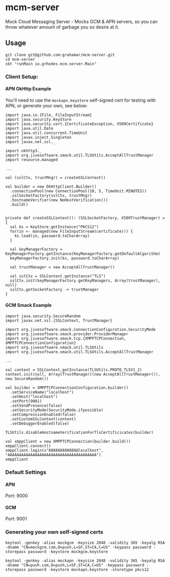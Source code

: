 # mcm-server
Mock Cloud Messaging Server - Mocks GCM &amp; APN servers, so you can throw whatever amount of garbage you so desire at it.

## Usage

    git clone git@github.com:grahamar/mcm-server.git
    cd mcm-server
    sbt "runMain io.grhodes.mcm.server.Main"

### Client Setup:

#### APN OkHttp Example

You'll need to use the `mockapn.keystore` self-signed cert for testing with APN, or generate your own, see below:

```
import java.io.{File, FileInputStream}
import java.security.KeyStore
import java.security.cert.{CertificateException, X509Certificate}
import java.util.Date
import java.util.concurrent.TimeUnit
import javax.inject.Singleton
import javax.net.ssl._

import okhttp3._
import org.jivesoftware.smack.util.TLSUtils.AcceptAllTrustManager
import resource.managed

...

val (sslCtx, trustMngr) = createSSLContext()

val builder = new OkHttpClient.Builder()
  .connectionPool(new ConnectionPool(10, 5, TimeUnit.MINUTES))
  .sslSocketFactory(sslCtx, trustMngr)
  .hostnameVerifier(new NoHostVerification())
  .build()


private def createSSLContext(): (SSLSocketFactory, X509TrustManager) = {
  val ks = KeyStore.getInstance("PKCS12")
  for(in <- managed(new FileInputStream(certificate))) {
    ks.load(in, password.toCharArray)
  }

  val keyManagerFactory = KeyManagerFactory.getInstance(KeyManagerFactory.getDefaultAlgorithm)
  keyManagerFactory.init(ks, password.toCharArray)

  val trustManager = new AcceptAllTrustManager()

  val sslCtx = SSLContext.getInstance("TLS")
  sslCtx.init(keyManagerFactory.getKeyManagers, Array(trustManager), null)
  sslCtx.getSocketFactory -> trustManager
}
```

#### GCM Smack Example

```
import java.security.SecureRandom
import javax.net.ssl.{SSLContext, TrustManager}

import org.jivesoftware.smack.ConnectionConfiguration.SecurityMode
import org.jivesoftware.smack.provider.ProviderManager
import org.jivesoftware.smack.tcp.{XMPPTCPConnection, XMPPTCPConnectionConfiguration}
import org.jivesoftware.smack.util.TLSUtils
import org.jivesoftware.smack.util.TLSUtils.AcceptAllTrustManager

...

val context = SSLContext.getInstance(TLSUtils.PROTO_TLSV1_2)
context.init(null, Array[TrustManager](new AcceptAllTrustManager()), new SecureRandom())

val builder = XMPPTCPConnectionConfiguration.builder()
  .setServiceName("localhost")
  .setHost("localhost")
  .setPort(9001)
  .setSendPresence(false)
  .setSecurityMode(SecurityMode.ifpossible)
  .setCompressionEnabled(false)
  .setCustomSSLContext(context)
  .setDebuggerEnabled(false)

TLSUtils.disableHostnameVerificationForTlsCertificicates(builder)

val xmppClient = new XMPPTCPConnection(builder.build())
xmppClient.connect()
xmppClient.login(s"888888888888@localhost", "AAAAAAAAAAAAAAAAAAAAAAAAAAAAAAAAAAAAAAA")
xmppClient
```


### Default Settings

#### APN
Port: 9000

#### GCM
Port: 9001


### Generating your own self-signed certs

```
keytool -genkey -alias mockgcm -keysize 2048 -validity 365 -keyalg RSA -dname "CN=mockgcm.com,O=push,L=SF,ST=CA,C=US" -keypass password -storepass password -keystore mockgcm.keystore

keytool -genkey -alias mockapn -keysize 2048 -validity 365 -keyalg RSA -dname "CN=push.com,O=push,L=SF,ST=CA,C=US" -keypass password -storepass password -keystore mockapn.keystore -storetype pkcs12

```